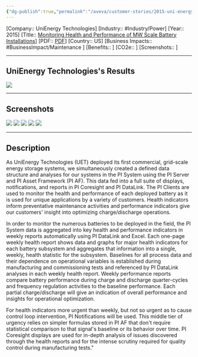 ```yaml
---
{"dg-publish":true,"permalink":"/aveva/customer-stories/2015-uni-energy-technologies-monitoring-health-and-performance-of-mw-scale-battery-installations/"}
---
```


[Company:: UniEnergy Technologies]
[Industry:: #Industry/Power]
[Year:: 2015]
[Title:: [Monitoring Health and Performance of MW Scale Battery Installations](https://resources.osisoft.com/presentations/monitoring-health-and-performance-of-mw-scale-battery-installations/)]
[PDF:: [PDF](https://cdn.osisoft.com/corp/en/media/presentations/2015/UsersConference2015/PDF/UsersConference2015_UnienergyTechnologies_Gillespie_MonitoringHealthandPerformanceofMWScaleBatteryInstallations.pdf)]
[Country:: US]
[Business Impacts:: #BusinessImpact/Maintenance ]
[Benefits:: ]
[CO2e:: ]
[Screenshots:: ] 

---
## UniEnergy Technologies's Results
![](https://i.imgur.com/Z2Nuhrg.png)

---
## Screenshots
![](https://i.imgur.com/kk9UtAe.png)
![](https://i.imgur.com/poG25YJ.png)
![](https://i.imgur.com/tdxWAvM.png)
![](https://i.imgur.com/pMyKoDC.png)
![](https://i.imgur.com/5FqEPBJ.png)

---
## Description
As UniEnergy Technologies (UET) deployed its first commercial, grid-scale energy storage systems, we simultaneously created a defined data structure and analyses for our systems in the PI System using the PI Server and PI Asset Framework (PI AF). This data fed into a full suite of displays, notifications, and reports in PI Coresight and PI DataLink. The PI Clients are used to monitor the health and performance of each deployed battery as it is used for unique applications by a variety of customers. Health indicators inform preventative maintenance activities and performance indicators give our customers' insight into optimizing charge/discharge operations.

In order to monitor the numerous batteries to be deployed in the field, the PI System data is aggregated into key health and performance indicators in weekly reports automatically using PI DataLink and Excel. Each one-page weekly health report shows data and graphs for major health indicators for each battery subsystem and aggregates that information into a single, weekly, health statistic for the subsystem. Baselines for all process data and their dependence on operational variables is established during manufacturing and commissioning tests and referenced by PI DataLink analyses in each weekly health report. Weekly performance reports compare battery performance during charge and discharge quarter-cycles and frequency regulation activities to the baseline performance. Each partial charge/discharge will give an indication of overall performance and insights for operational optimization.

For health indicators more urgent than weekly, but not so urgent as to cause control loop intervention, PI Notifications will be used. This middle tier of urgency relies on simpler formulas stored in PI AF that don't require statistical comparison to that signal's baseline or its behavior over time. PI Coresight displays are used for in-depth analysis of issues discovered through the health reports and for the intense scrutiny required for quality control during manufacturing tests."